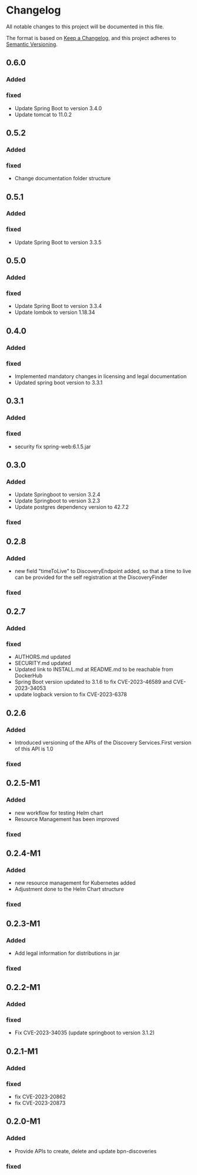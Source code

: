 # Changelog

All notable changes to this project will be documented in this file.

The format is based on [Keep a Changelog](https://keepachangelog.com/en/1.0.0/), and this project adheres
to [Semantic Versioning](https://semver.org/spec/v2.0.0.html).

## 0.6.0
### Added
### fixed
- Update Spring Boot to version 3.4.0
- Update tomcat to 11.0.2

## 0.5.2
### Added
### fixed
- Change documentation folder structure

## 0.5.1
### Added
### fixed
- Update Spring Boot to version 3.3.5

## 0.5.0
### Added
### fixed
- Update Spring Boot to version 3.3.4
- Update lombok to version 1.18.34

## 0.4.0
### Added
### fixed
- Implemented mandatory changes in licensing and legal documentation
- Updated spring boot version to 3.3.1

## 0.3.1
### Added
### fixed
- security fix spring-web:6.1.5.jar

## 0.3.0
### Added
- Update Springboot to version 3.2.4
- Update Springboot to version 3.2.3
- Update postgres dependency version to 42.7.2
### fixed

## 0.2.8
### Added
- new field "timeToLive" to DiscoveryEndpoint added, so that a time to live can be provided for the self registration at the DiscoveryFinder
### fixed

## 0.2.7
### Added
### fixed
- AUTHORS.md updated
- SECURITY.md updated
- Updated link to INSTALL.md at README.md to be reachable from DockerHub
- Spring Boot version updated to 3.1.6 to fix CVE-2023-46589 and CVE-2023-34053
- update logback version to fix CVE-2023-6378

## 0.2.6
### Added
- Introduced versioning of the APIs of the Discovery Services.First version of this API is 1.0
### fixed

## 0.2.5-M1
### Added
- new workflow for testing Helm chart
- Resource Management has been improved
### fixed

## 0.2.4-M1
### Added
- new resource management for Kubernetes added
- Adjustment done to the Helm Chart structure
### fixed

## 0.2.3-M1
### Added
- Add legal information for distributions in jar
### fixed

## 0.2.2-M1
### Added
### fixed
- Fix CVE-2023-34035 (update springboot to version 3.1.2)

## 0.2.1-M1
### Added
### fixed
- fix CVE-2023-20862
- fix CVE-2023-20873

## 0.2.0-M1
### Added
- Provide APIs to create, delete and update bpn-discoveries
### fixed